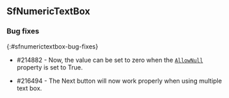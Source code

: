 ## SfNumericTextBox

### Bug fixes
{:#sfnumerictextbox-bug-fixes}

* \#214882 - Now, the value can be set to zero when the [`AllowNull`](https://help.syncfusion.com/cr/cref_files/xamarin/Syncfusion.SfNumericTextBox.XForms~Syncfusion.SfNumericTextBox.XForms.SfNumericTextBox~AllowNull.html) property is set to True.

* \#216494 - The Next button will now work properly when using multiple text box.
